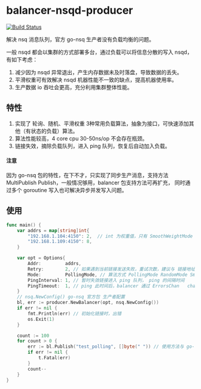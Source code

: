 # balancer-nsqd-producer

[![Build Status](https://travis-ci.org/hopingtop/balancer-nsqd-producer.svg?branch=master)](https://travis-ci.org/hopingtop/balancer-nsqd-producer)

解决 nsq 消息队列，官方 go-nsq 生产者没有负载均衡的问题。

一般 nsqd 都会以集群的方式部署多台，通过负载可以将信息分散的写入 nsqd，有如下考虑：

1. 减少因为 nsqd 异常退出，产生内存数据未及时落盘，导致数据的丢失。
2. 平滑权重可有效解决 nsqd 机器性能不一致的缺点，提高机器使用率。
3. 生产数据 io 吞吐会更高，充分利用集群整体性能。

## 特性

1. 实现了 轮询、随机、平滑权重 3种常用负载算法，抽象为接口，可快速添加其他（有状态的负载）算法。
2. 算法性能较高，4 core cpu  30-50ns/op 不会存在瓶颈。
3. 链接失效，摘除负载队列，进入 ping 队列，恢复后自动加入负载。

#### 注意

因为 go-nsq 包的特性，在下不才，只实现了同步生产消息，支持方法 MultiPublish  Publish，一般情况够用，balancer 包支持方法可再扩充，
同时通过多个 goroutine 写入也可解决异步并发写入问题。

## 使用

``` go
func main() {
	var addrs = map[string]int{
		"192.168.1.104:4150": 2,  // int 为权重值，只有 SmoothWeightMode 生效
		"192.168.1.109:4150": 8,
	}

	var opt = Options{
		Addr:         addrs,
		Retry:        2, // 如果遇到当前链接发送失败，重试次数，建议与 链接地址数量一致
		Mode:         PollingMode, // 算法方式 PollingMode RandomMode SmoothWeightMode
		PingInterval: 1, // 暂时失效链接进入 ping 队列， ping 的间隔时间
		PingTimeout:  1, // ping 此时间后，balancer 通过 ErrorsChan   chan error  返回 nsqd 链接错误， 使用者应该消费 ErrorsChan
    }
    // nsq.NewConfig() go-nsq 官方包 生产者配置
    bl, err := producer.NewBalancer(opt, nsq.NewConfig())
    if err != nil {
        fmt.Println(err) // 初始化链接时，出错
        os.Exit(1)
    }

	count := 100
	for count > 0 {
		err := bl.Publish("test_polling", []byte(" ")) // 使用方法与 go-nsq 官方包一致
		if err != nil {
			t.Fatal(err)
		}
		count--
	}
}

```



